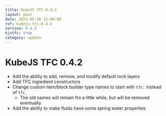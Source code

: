 ```yaml
---
title: KubeJS TFC 0.4.2
layout: post
date: 2023-05-26 12:00:00
ref: kubejs-tfc-0-4-2
version: 0.4.2
kjstfc: true
category: update
---
```


# KubeJS TFC 0.4.2

- Add the ability to add, remove, and modify default rock layers
- Add TFC ingredient constructors
- Change custom item/block builder type names to start with `tfc:` instead of `tfc_`
    - The old names will remain fro a little while, but will be removed eventually
- Add the ability to make fluids have some spring water properties
